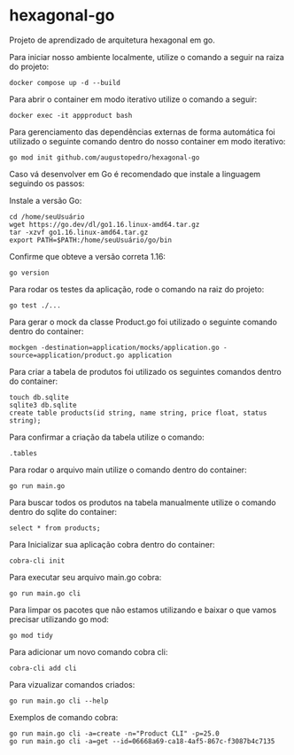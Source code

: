 # hexagonal-go
Projeto de aprendizado de arquitetura hexagonal em go.

Para iniciar nosso ambiente localmente, utilize o comando a seguir na raiza do projeto:
```
docker compose up -d --build
```

Para abrir o container em modo iterativo utilize o comando a seguir:
```
docker exec -it appproduct bash
```

Para gerenciamento das dependências externas de forma automática foi utilizado o seguinte comando dentro do nosso container em modo iterativo:
```
go mod init github.com/augustopedro/hexagonal-go
```

Caso vá desenvolver em Go é recomendado que instale a linguagem seguindo os passos:

Instale a versão Go:
```
cd /home/seuUsuário
wget https://go.dev/dl/go1.16.linux-amd64.tar.gz
tar -xzvf go1.16.linux-amd64.tar.gz
export PATH=$PATH:/home/seuUsuário/go/bin
```

Confirme que obteve a versão correta 1.16:
```
go version
```

Para rodar os testes da aplicação, rode o comando na raiz do projeto:
```
go test ./...
```

Para gerar o mock da classe Product.go foi utilizado o seguinte comando dentro do container:
```
mockgen -destination=application/mocks/application.go -source=application/product.go application
```
Para criar a tabela de produtos foi utilizado os seguintes comandos dentro do container:
```
touch db.sqlite
sqlite3 db.sqlite
create table products(id string, name string, price float, status string);
```

Para confirmar a criação da tabela utilize o comando:
```
.tables
```

Para rodar o arquivo main utilize o comando dentro do container:
```
go run main.go
```

Para buscar todos os produtos na tabela manualmente utilize o comando dentro do sqlite do container:
```
select * from products;
```

Para Inicializar sua aplicação cobra dentro do container:
```
cobra-cli init
```

Para executar seu arquivo main.go cobra:
```
go run main.go cli
```

Para limpar os pacotes que não estamos utilizando e baixar o que vamos precisar utilizando go mod:
```
go mod tidy
```

Para adicionar um novo comando cobra cli:
```
cobra-cli add cli
```

Para vizualizar comandos criados:
```
go run main.go cli --help
```

Exemplos de comando cobra:
```
go run main.go cli -a=create -n="Product CLI" -p=25.0
go run main.go cli -a=get --id=06668a69-ca18-4af5-867c-f3087b4c7135
```